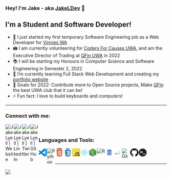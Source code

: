 ### Hey! I'm Jake - aka [JakeLDev][website] 👋 


## I'm a Student and Software Developer!

- 🔭 I just started my first temporary Software Engineering job as a Web Developer for [Vinnies WA][vinniessite]
- 🖨️ I am currently volunteering for [Coders For Causes UWA][cfcsite], and am the Executive Director of Trading at [QFin UWA][qfinlinkedin] in 2022
- 📚 I will be starting my Honours in Computer Science and Software Engineering in Semester 2, 2022
- 🌱 I’m currently learning Full Stack Web Development and creating my [portfolio website][website]
- 🥅 Goals for 2022: Contribute more to Open Source projects, Make [QFin][qfinsite] the best UWA club that it can be!
- ⚡ Fun fact: I love to build keyboards and computers!

---

### Connect with me:

[<img align="left" alt="Jake Lyell | Website" width="26px" src="https://img.icons8.com/color/48/000000/globe--v1.png" />][website]
[<img align="left" alt="Jake Lyell | LinkedIn" width="26px" src="https://img.icons8.com/fluency/48/000000/linkedin-circled.png" />][linkedin]
[<img align="left" alt="Jake Lyell | Twitter" width="26px" src="https://img.icons8.com/color/48/000000/twitter-circled--v1.png" />][twitter]
[<img align="left" alt="Jake Lyell | GitHub" width="26px" src="https://img.icons8.com/stickers/100/000000/github.png" />][github]

<br />

### Languages and Tools:

<img align="left" alt="Visual Studio Code" width="26px" src="https://raw.githubusercontent.com/github/explore/80688e429a7d4ef2fca1e82350fe8e3517d3494d/topics/visual-studio-code/visual-studio-code.png" />
<img align="left" alt="Python" width="26px" src="https://raw.githubusercontent.com/jmnote/z-icons/master/svg/python.svg"/>
<img align="left" alt="HTML5" width="26px" src="https://raw.githubusercontent.com/github/explore/80688e429a7d4ef2fca1e82350fe8e3517d3494d/topics/html/html.png" />
<img align="left" alt="CSS3" width="26px" src="https://raw.githubusercontent.com/github/explore/80688e429a7d4ef2fca1e82350fe8e3517d3494d/topics/css/css.png" />
<img align="left" alt="JavaScript" width="26px" src="https://raw.githubusercontent.com/github/explore/80688e429a7d4ef2fca1e82350fe8e3517d3494d/topics/javascript/javascript.png" />
<img align="left" alt="React" width="26px" src="https://raw.githubusercontent.com/github/explore/80688e429a7d4ef2fca1e82350fe8e3517d3494d/topics/react/react.png" />
<img align="left" alt="Node.js" width="26px" src="https://raw.githubusercontent.com/github/explore/80688e429a7d4ef2fca1e82350fe8e3517d3494d/topics/nodejs/nodejs.png" />
<img align="left" alt="R" width="26px" src="https://raw.githubusercontent.com/jmnote/z-icons/master/svg/r.svg"/>
<img align="left" alt="SQL" width="26px" src="https://raw.githubusercontent.com/github/explore/80688e429a7d4ef2fca1e82350fe8e3517d3494d/topics/sql/sql.png" />
<img align="left" alt="MySQL" width="26px" src="https://raw.githubusercontent.com/github/explore/80688e429a7d4ef2fca1e82350fe8e3517d3494d/topics/mysql/mysql.png" />
<img align="left" alt="Git" width="26px" src="https://raw.githubusercontent.com/jmnote/z-icons/master/svg/git.svg"/>
<img align="left" alt="GitHub" width="26px" src="https://raw.githubusercontent.com/github/explore/78df643247d429f6cc873026c0622819ad797942/topics/github/github.png" />
<img align="left" alt="Terminal" width="26px" src="https://raw.githubusercontent.com/github/explore/80688e429a7d4ef2fca1e82350fe8e3517d3494d/topics/terminal/terminal.png" />

<br />
<br />

---

<a href="https://github-readme-stats.vercel.app/api?username=JakeLDev&hide=stars&count_private=true&show_icons=true&theme=tokyonight">
  <img align="center" src="https://github-readme-stats.vercel.app/api?username=JakeLDev&hide=stars&count_private=true&show_icons=true&theme=tokyonight" />
</a>

[website]: https://jakel1001.github.io/Portfolio-Website/
[linkedin]: https://www.linkedin.com/in/jake-lyell-8a44b4180/
[qfinsite]: https://github.com/QFinUWA
[qfinlinkedin]: https://www.linkedin.com/company/qfin-uwa/
[cfcsite]: https://www.codersforcauses.org/
[vinniessite]: https://www.vinnieswa.org.au/
[twitter]: https://twitter.com/JakeLDev
[github]: https://github.com/JakeLDev
